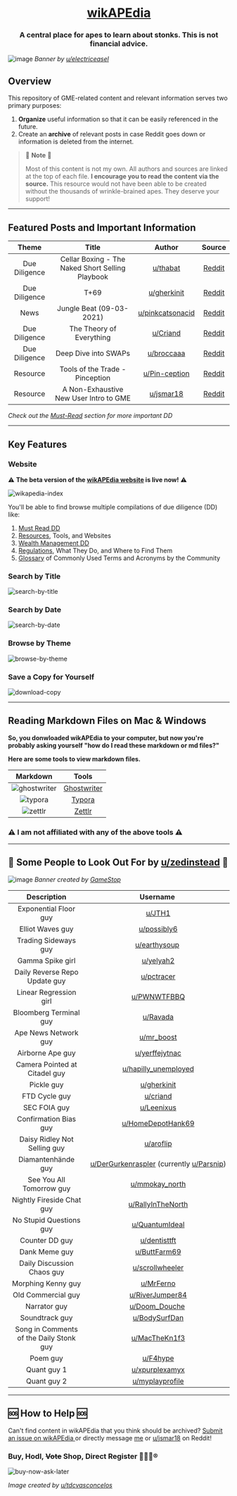 <h1 align="center"> <a href="https://verymeticulous.github.io/wikAPEdia/" target="_blank">wikAPEdia</a> </h1>

<h3 align="center">
    A central place for apes to learn about stonks. This is not financial advice.
</h3>

![image](https://user-images.githubusercontent.com/82035192/123546870-7b2cd280-d72c-11eb-8ccc-9915a2f974a3.png)
_Banner by [u/electriceasel](https://www.reddit.com/user/electriceasel/)_



## Overview 
This repository of GME-related content and relevant information serves two primary purposes:
1. **Organize** useful information so that it can be easily referenced in the future. 
2. Create an **archive** of relevant posts in case Reddit goes down or information is deleted from the internet. 

> 🛑 **Note** 🛑
> 
> Most of this content is not my own. All authors and sources are linked at the top of each file. **I encourage you to read the content via the source.** This resource would not have been able to be created without the thousands of wrinkle-brained apes. They deserve your support!

---

## Featured Posts and Important Information
| Theme | Title      |  Author  | Source |
| :-------------: | :-------------: |:-------------:| :-------------:|
| Due Diligence | Cellar Boxing - The Naked Short Selling Playbook | [u/thabat](https://www.reddit.com/user/thabat/) | [Reddit](https://www.reddit.com/r/Superstonk/comments/pmj9yk/i_found_the_entire_naked_shorting_game_plan/) |
| Due Diligence | T+69 | [u/gherkinit](https://www.reddit.com/user/gherkinit/) | [Reddit](https://www.reddit.com/r/Superstonk/comments/pk1g5d/t69/) |
| News | Jungle Beat (09-03-2021) | [u/pinkcatsonacid](https://www.reddit.com/user/pinkcatsonacid/) | [Reddit](https://www.reddit.com/r/GMEJungle/comments/phdcvf/the_jungle_beat_week_of_09032021_remember_its_a_3/) |
| Due Diligence | The Theory of Everything | [u/Criand](https://www.reddit.com/user/Criand/) | [Reddit](https://www.reddit.com/r/Superstonk/comments/pb22oj/the_puzzle_pieces_of_quarterly_movements_equity/) |
| Due Diligence | Deep Dive into SWAPs | [u/broccaaa](https://www.reddit.com/user/broccaaa/) | [Reddit](https://github.com/verymeticulous/wikAPEdia/tree/main/01-Must-Read/Deep-Dive-into-SWAPs-by-broccaaa) |
| Resource | Tools of the Trade - Pinception | [u/Pin-ception](https://www.reddit.com/user/Pin-ception/) | [Reddit](https://www.reddit.com/r/Superstonk/comments/p1q4kv/tools_of_the_trade_pinception/) |
| Resource | A Non-Exhaustive New User Intro to GME | [u/jsmar18](https://www.reddit.com/user/jsmar18/) | [Reddit](https://www.reddit.com/r/Superstonk/comments/p4aa7o/a_nonexhaustive_new_user_intro_to_gme_pinception/) |

_Check out the [Must-Read](https://github.com/verymeticulous/wikAPEdia/tree/main/Must-Read) section for more important DD_

---

## Key Features

### Website
⚠️ **The beta version of the <a href="https://verymeticulous.github.io/wikAPEdia/" target="_blank">wikAPEdia website</a> is live now!** ⚠️

![wikapedia-index](https://user-images.githubusercontent.com/82035192/128612044-45a22c40-73f9-4c5c-9ce1-3b1028084d1b.png) 

You'll be able to find browse multiple compilations of due diligence (DD) like:
1. <a href="https://verymeticulous.github.io/wikAPEdia/" target="_blank">Must Read DD</a>
2. <a href="https://verymeticulous.github.io/wikAPEdia/resources.html" target="_blank">Resources</a>, Tools, and Websites
3. <a href="https://verymeticulous.github.io/wikAPEdia/wealth-management.html/" target="_blank">Wealth Management DD</a>
4. <a href="https://verymeticulous.github.io/wikAPEdia/regulations.html" target="_blank">Regulations</a>, What They Do, and Where to Find Them 
5. <a href="https://verymeticulous.github.io/wikAPEdia/glossary.html" target="_blank">Glossary</a> of Commonly Used Terms and Acronyms by the Community

### Search by Title 
![search-by-title](https://user-images.githubusercontent.com/82035192/124510826-a6ee2f00-dda2-11eb-9d9b-d06f7733ebf1.gif)

### Search by Date
![search-by-date](https://user-images.githubusercontent.com/82035192/124510767-8de57e00-dda2-11eb-8464-58e6128f2708.gif)

### Browse by Theme
![browse-by-theme](https://user-images.githubusercontent.com/82035192/124510793-9a69d680-dda2-11eb-8357-c138029d03d8.png)

### Save a Copy for Yourself
![download-copy](https://user-images.githubusercontent.com/82035192/124511221-9db19200-dda3-11eb-9527-75418d9429f3.gif)

---

## Reading Markdown Files on Mac & Windows

**So, you donwloaded wikAPEdia to your computer, but now you're probably asking yourself "how do I read these markdown or md files?"**

**Here are some tools to view markdown files.**

| Markdown | Tools     | 
| :-------------: | :-------------: |
| ![ghostwriter](https://user-images.githubusercontent.com/82035192/127342978-2e361632-269c-47ae-b88d-80449f183aad.png)| [Ghostwriter](https://wereturtle.github.io/ghostwriter/index.html) |
| ![typora](https://user-images.githubusercontent.com/82035192/127342259-00c7bc2c-682a-4003-9303-9bb343423d38.png)| [Typora](https://typora.io/) |
| ![zettlr](https://user-images.githubusercontent.com/82035192/127341720-2c3a56c8-3fbd-4cad-abcd-2069399afe2e.png) |[Zettlr](https://www.zettlr.com/) | 


### ⚠️ I am not affiliated with any of the above tools  ⚠️

---

## 🦍 Some People to Look Out For by [u/zedinstead](https://www.reddit.com/u/zedinstead/) 🦍

![image](https://user-images.githubusercontent.com/82035192/124322077-d3107280-db4c-11eb-84c1-6534161b4db7.png)
*Banner created by [GameStop](https://twitter.com/GameStop?ref_src=twsrc%5Egoogle%7Ctwcamp%5Eserp%7Ctwgr%5Eauthor)*

| Description | Username   |  
| :-------------: | :-------------: |
|  Exponential Floor guy | [u/JTH1](https://www.reddit.com/u/JTH1/) |
| Elliot Waves guy | [u/possibly6](https://www.reddit.com/u/possibly6/) |
| Trading Sideways guy | [u/earthysoup](https://www.reddit.com/u/earthysoup/) |
| Gamma Spike girl | [u/yelyah2](https://www.reddit.com/u/yelyah2/) |
| Daily Reverse Repo Update guy | [u/pctracer](https://www.reddit.com/u/pctracer/) |
| Linear Regression girl | [u/PWNWTFBBQ](https://www.reddit.com/u/PWNWTFBBQ/) |
| Bloomberg Terminal guy | [u/Ravada](https://www.reddit.com/u/Ravada/) |
| Ape News Network guy | [u/mr_boost](https://www.reddit.com/u/mr_boost/) |
| Airborne Ape guy | [u/yerffejytnac](https://www.reddit.com/u/yerffejytnac/) |
| Camera Pointed at Citadel guy | [u/hapilly_unemployed](https://www.reddit.com/u/hapilly_unemployed/) |
| Pickle guy | [u/gherkinit](https://www.reddit.com/u/gherkinit/) |
| FTD Cycle guy | [u/criand](https://www.reddit.com/u/criand/) |
| SEC FOIA guy | [u/Leenixus](https://www.reddit.com/u/Leenixus/) |
| Confirmation Bias guy | [u/HomeDepotHank69](https://www.reddit.com/u/HomeDepotHank69/)|
| Daisy Ridley Not Selling guy | [u/aroflip](https://www.reddit.com/u/aroflip/) |
| Diamantenhände guy | [u/DerGurkenraspler](https://www.reddit.com/u/DerGurkenraspler/) (currently [u/Parsnip](https://www.reddit.com/u/Parsnip/)) |
| See You All Tomorrow guy | [u/mmokay_north](https://www.reddit.com/u/mmokay_north/) |
| Nightly Fireside Chat guy | [u/RallyInTheNorth](https://www.reddit.com/u/RallyInTheNorth/) |
| No Stupid Questions guy | [u/QuantumIdeal](https://www.reddit.com/u/QuantumIdeal/) |
| Counter DD guy | [u/dentisttft](https://www.reddit.com/u/dentisttft/) |
| Dank Meme guy | [u/ButtFarm69](https://www.reddit.com/u/ButtFarm69/) |
| Daily Discussion Chaos guy | [u/scrollwheeler](https://www.reddit.com/u/scrollwheeler/) |
| Morphing Kenny guy | [u/MrFerno](https://www.reddit.com/u/MrFerno/) |
| Old Commercial guy | [u/RiverJumper84](https://www.reddit.com/u/RiverJumper84/) |
| Narrator guy | [u/Doom_Douche](https://www.reddit.com/u/Doom_Douche/) |
| Soundtrack guy | [u/BodySurfDan](https://www.reddit.com/u/BodySurfDan/) |
| Song in Comments of the Daily Stonk guy | [u/MacTheKn1f3](https://www.reddit.com/u/MacTheKn1f3/) |
| Poem guy | [u/F4hype](https://www.reddit.com/u/F4hype/) |
| Quant guy 1 | [u/xpurplexamyx](https://www.reddit.com/u/xpurplexamyx/) |
| Quant guy 2 | [u/myplayprofile](https://www.reddit.com/u/myplayprofile/) |

---

## 🆘 How to Help 🆘
Can't find content in wikAPEdia that you think should be archived? <a href="http://example.com/" target="_blank">Submit an issue on wikAPEdia </a> or directly message [me](https://www.reddit.com/user/Meticulous-) or [u/jsmar18](https://www.reddit.com/user/jsmar18/) on Reddit!

### Buy, Hodl, ~~Vote~~ Shop, Direct Register 💎🙌🛒:registered: 

![buy-now-ask-later](https://user-images.githubusercontent.com/82035192/132987614-82683bb4-835c-4e25-ad9f-1c30d76e8a91.png)

_Image created by [u/tdcvasconcelos](https://www.reddit.com/user/tdcvasconcelos/)_
